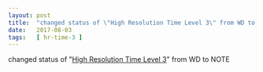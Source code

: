 ```yaml
---
layout: post
title:  "changed status of \"High Resolution Time Level 3\" from WD to NOTE"
date:   2017-08-03
tags:   [ hr-time-3 ]
---
```


changed status of "[High Resolution Time Level 3](/spec/hr-time-3)" from WD to NOTE

